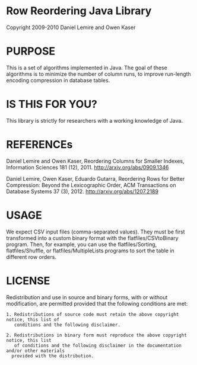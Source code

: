 # Row Reordering Java Library

Copyright 2009-2010 Daniel Lemire and Owen Kaser

# PURPOSE

This is a set of algorithms implemented in Java. The goal of these
algorithms is to minimize the number of column runs, to improve
run-length encoding compression in database tables.


# IS THIS FOR YOU?

This library is strictly for researchers with a working knowledge of
Java.

# REFERENCEs

Daniel Lemire and Owen Kaser, Reordering Columns for Smaller Indexes, Information Sciences 181 (12), 2011.
http://arxiv.org/abs/0909.1346

Daniel Lemire, Owen Kaser, Eduardo Gutarra, Reordering Rows for Better Compression: Beyond the Lexicographic Order, ACM Transactions on Database Systems 37 (3), 2012.
http://arxiv.org/abs/1207.2189


# USAGE

We expect CSV input files (comma-separated values). They must be
first transformed into a custom binary format with the flatfiles/CSVtoBinary
program. Then, for example, you can use the flatfiles/Sorting, flatfiles/Shuffle,
or flatfiles/MultipleLists programs to sort the table in different row orders. 


# LICENSE

Redistribution and use in source and binary forms, with or without modification, are
permitted provided that the following conditions are met:
 
    1. Redistributions of source code must retain the above copyright notice, this list of
       conditions and the following disclaimer.
 
    2. Redistributions in binary form must reproduce the above copyright notice, this list
       of conditions and the following disclaimer in the documentation and/or other materials
      provided with the distribution.